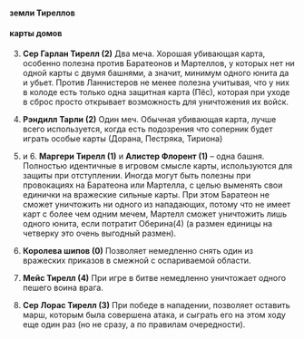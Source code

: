 #### земли Тиреллов

#### карты домов

3. **Сер Гарлан Тирелл (2)**
   Два меча. Хорошая убивающая карта, особенно полезна против Баратеонов и Мартеллов, у которых нет ни одной карты с двумя башнями, а значит, минимум одного юнита да и убьет.
   Против Ланнистеров не менее полезна учитывая, что у них в колоде есть только одна защитная карта (Пёс), которая при уходе в сброс просто открывает возможность для уничтожения их войск.

4. **Рэндилл Тарли (2)**
   Один меч. Обычная убивающая карта, лучше всего используется, когда есть подозрения что соперник будет играть особые карты (Дорана, Пестряка, Тириона)

5. и 6. **Маргери Тирелл (1)** и **Алистер Флорент (1)** – одна башня.
   Полностью идентичные в игровом смысле карты, используются для защиты при отступлении. Иногда могут быть полезны при провокациях на Баратеона или Мартелла, с целью выменять свои единички на вражеские сильные карты. При этом Баратеон не сможет уничтожить ни одного из нападающих, потому что не имеет карт с более чем одним мечем, Мартелл сможет уничтожить лишь одного юнита, если потратит Оберина(4) (а размен единицы на четверку это очень выгодный размен).

6. **Королева шипов (0)**
   Позволяет немедленно снять один из вражеских приказов в смежной с оспариваемой области.

7. **Мейс Тирелл (4)**
   При игре в битве немедленно уничтожает одного пешего воина врага.

8. **Сер Лорас Тирелл (3)**
   При победе в нападении, позволяет оставить марш, которым была совершена атака, и сыграть его на этом ходу еще один раз (но не сразу, а по правилам очередности).
